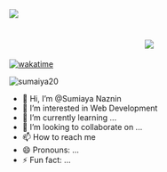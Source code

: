
<img src="https://github.com/Sumiaya20/SumiayaNaznin/blob/main/Gift%20Files/12.gif">


<div>
   <h1 align="center"?
    <a href="https://git.io/typing-svg">
        <img src="https://readme-typing-svg.herokuapp.com/?font=Righteous&size=35&center=true&vCenter=true&width=500&height=70&duration=4000&lines=Hi+There!;+I'm+Sumaiya+Naznin!;+Welcome+to+My+Github+Profile!" />
    </a>
   </h1>
</div>

[![wakatime](https://wakatime.com/badge/user/eebb3dd8-d9b2-40de-9b88-6fd6cac99dbc.svg)](https://wakatime.com/@eebb3dd8-d9b2-40de-9b88-6fd6cac99dbc)
<p align="left"> 
 <img src="https://komarev.com/ghpvc/?username=sumaiya20&label=Profile%20views&color=0e75b6&style=flat" alt="sumaiya20" /> 
   
</p>



- 👋 Hi, I’m @Sumiaya Naznin
- 👀 I’m interested in Web Development
- 🌱 I’m currently learning ...
- 💞️ I’m looking to collaborate on ...
- 📫 How to reach me 
- 😄 Pronouns: ...
- ⚡ Fun fact: ...

<!---
Sumiaya20/Sumiaya20 is a ✨ special ✨ repository because its `README.md` (this file) appears on your GitHub profile.
You can click the Preview link to take a look at your changes.
--->
